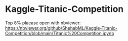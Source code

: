 # Kaggle-Titanic-Competition
Top 8%
plaease open with nbviewer: 
https://nbviewer.org/github/ShehabML/Kaggle-Titanic-Competition/blob/main/Titanic%20Competition.ipynb
